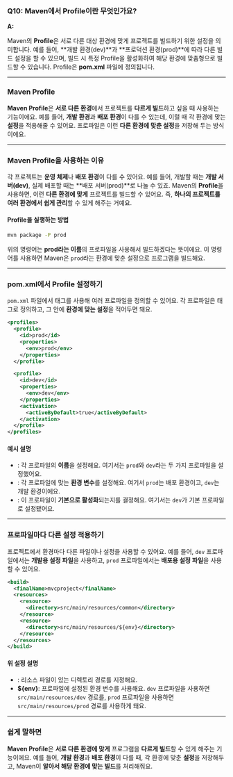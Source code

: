 ### **Q10: Maven에서 Profile이란 무엇인가요?**

**A:**

Maven의 **Profile**은 서로 다른 대상 환경에 맞게 프로젝트를 빌드하기 위한 설정을 의미합니다. 예를 들어, **개발 환경(dev)**과 **프로덕션 환경(prod)**에 따라 다른 빌드 설정을 할 수 있으며, 빌드 시 특정 Profile을 활성화하여 해당 환경에 맞춤형으로 빌드할 수 있습니다. Profile은 **pom.xml** 파일에 정의됩니다.

--- 

### **Maven Profile**

**Maven Profile**은 **서로 다른 환경**에서 프로젝트를 **다르게 빌드**하고 싶을 때 사용하는 기능이에요. 예를 들어, **개발 환경**과 **배포 환경**이 다를 수 있는데, 이럴 때 각 환경에 맞는 **설정**을 적용해줄 수 있어요. 프로파일은 이런 **다른 환경에 맞춘 설정**을 저장해 두는 방식이에요.

---

### **Maven Profile을 사용하는 이유**

각 프로젝트는 **운영 체제**나 **배포 환경**이 다를 수 있어요. 예를 들어, 개발할 때는 **개발 서버(dev)**, 실제 배포할 때는 **배포 서버(prod)**로 나눌 수 있죠. Maven의 **Profile**을 사용하면, 이런 **다른 환경에 맞게** 프로젝트를 빌드할 수 있어요. 즉, **하나의 프로젝트를 여러 환경에서 쉽게 관리**할 수 있게 해주는 거예요.

#### **Profile을 실행하는 방법**

```bash
mvn package -P prod
```

위의 명령어는 **prod라는 이름**의 프로파일을 사용해서 빌드하겠다는 뜻이에요. 이 명령어를 사용하면 Maven은 `prod`라는 환경에 맞춘 설정으로 프로그램을 빌드해요.

---

### **pom.xml에서 Profile 설정하기**

`pom.xml` 파일에서 **<profiles>** 태그를 사용해 여러 프로파일을 정의할 수 있어요. 각 프로파일은 **<profile>** 태그로 정의하고, 그 안에 **환경에 맞는 설정**을 적어두면 돼요.

```xml
<profiles>
  <profile>
    <id>prod</id>
    <properties>
      <env>prod</env>
    </properties>
  </profile>

  <profile>
    <id>dev</id>
    <properties>
      <env>dev</env>
    </properties>
    <activation>
      <activeByDefault>true</activeByDefault>
    </activation>
  </profile>
</profiles>
```

#### **예시 설명**
- **<id>**: 각 프로파일의 **이름**을 설정해요. 여기서는 `prod`와 `dev`라는 두 가지 프로파일을 설정했어요.
- **<properties>**: 각 프로파일에 맞는 **환경 변수**를 설정해요. 여기서 `prod`는 배포 환경이고, `dev`는 개발 환경이에요.
- **<activation>**: 이 프로파일이 **기본으로 활성화**되는지를 결정해요. 여기서는 `dev`가 기본 프로파일로 설정됐어요.

---

### **프로파일마다 다른 설정 적용하기**

프로젝트에서 환경마다 다른 파일이나 설정을 사용할 수 있어요. 예를 들어, `dev` 프로파일에서는 **개발용 설정 파일**을 사용하고, `prod` 프로파일에서는 **배포용 설정 파일**을 사용할 수 있어요.

```xml
<build>
  <finalName>mvcproject</finalName>
  <resources>
    <resource>
      <directory>src/main/resources/common</directory>
    </resource>
    <resource>
      <directory>src/main/resources/${env}</directory>
    </resource>
  </resources>
</build>
```

#### **위 설정 설명**
- **<directory>**: 리소스 파일이 있는 디렉토리 경로를 지정해요.
- **${env}**: 프로파일에 설정된 환경 변수를 사용해요. `dev` 프로파일을 사용하면 `src/main/resources/dev` 경로를, `prod` 프로파일을 사용하면 `src/main/resources/prod` 경로를 사용하게 돼요.

---

### **쉽게 말하면**

**Maven Profile**은 **서로 다른 환경에 맞게** 프로그램을 **다르게 빌드**할 수 있게 해주는 기능이에요. 예를 들어, **개발 환경**과 **배포 환경**이 다를 때, 각 환경에 맞춘 **설정**을 저장해두고, Maven이 **알아서 해당 환경에 맞는 빌드**를 처리해줘요.